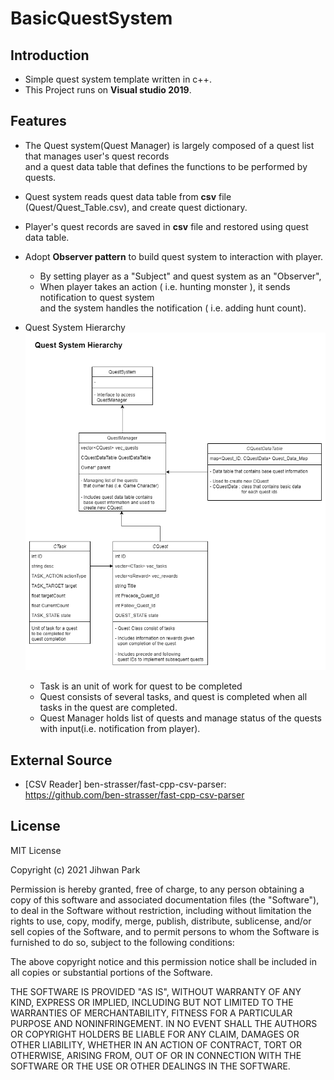 
# BasicQuestSystem

## Introduction
- Simple quest system template written in c++.
- This Project runs on **Visual studio 2019**.

## Features
- The Quest system(Quest Manager) is largely composed of a quest list that manages user's quest records<br>and a quest data table that defines the functions to be performed by quests.

- Quest system reads quest data table from **csv** file (Quest/Quest_Table.csv), and create quest dictionary.

-  Player's quest records are saved in **csv** file and restored using quest data table.

- Adopt **Observer pattern** to build quest system to interaction with player.
	- By setting player as a "Subject" and quest system as an "Observer", 
	- When player takes an action ( i.e. hunting monster ), it  sends notification to quest system<br>and the system handles  the notification ( i.e. adding hunt count).

- Quest System Hierarchy
<br>![ex_screenshot](./Quest_Diagram.png)
	- Task is an unit of work for quest to be completed
	- Quest consists of several tasks, and quest is completed when all tasks in the quest are completed.
	- Quest Manager holds list of quests and manage status of the quests with input(i.e. notification from player).
## External Source
- [CSV Reader] ben-strasser/fast-cpp-csv-parser: https://github.com/ben-strasser/fast-cpp-csv-parser

## License
MIT License

Copyright (c) 2021 Jihwan Park

Permission is hereby granted, free of charge, to any person obtaining a copy
of this software and associated documentation files (the "Software"), to deal
in the Software without restriction, including without limitation the rights
to use, copy, modify, merge, publish, distribute, sublicense, and/or sell
copies of the Software, and to permit persons to whom the Software is
furnished to do so, subject to the following conditions:

The above copyright notice and this permission notice shall be included in all
copies or substantial portions of the Software.

THE SOFTWARE IS PROVIDED "AS IS", WITHOUT WARRANTY OF ANY KIND, EXPRESS OR
IMPLIED, INCLUDING BUT NOT LIMITED TO THE WARRANTIES OF MERCHANTABILITY,
FITNESS FOR A PARTICULAR PURPOSE AND NONINFRINGEMENT. IN NO EVENT SHALL THE
AUTHORS OR COPYRIGHT HOLDERS BE LIABLE FOR ANY CLAIM, DAMAGES OR OTHER
LIABILITY, WHETHER IN AN ACTION OF CONTRACT, TORT OR OTHERWISE, ARISING FROM,
OUT OF OR IN CONNECTION WITH THE SOFTWARE OR THE USE OR OTHER DEALINGS IN THE
SOFTWARE.
